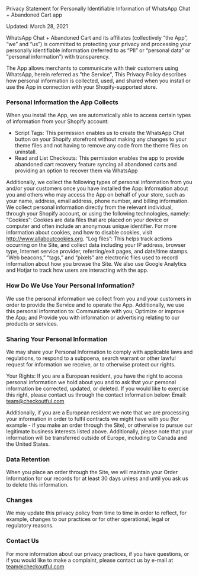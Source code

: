 Privacy Statement for Personally Identifiable Information of WhatsApp Chat + Abandoned Cart app

Updated: March 28, 2021

WhatsApp Chat + Abandoned Cart  and its affiliates (collectively “the App”, “we” and “us”) is committed to protecting your privacy and processing your personally identifiable information (referred to as “PII” or “personal data” or “personal information”) with transparency.

The App allows merchants to communicate with their customers using WhatsApp, herein referred as "the Service", This Privacy Policy describes how personal information is collected, used, and shared when you install or use the App in connection with your Shopify-supported store.

### Personal Information the App Collects

When you install the App, we are automatically able to access certain types of information from your Shopify account:

- Script Tags: This permission enables us to create the WhatsApp Chat button on your Shopify storefront without making any changes to your theme files and not having to remove any code from the theme files on uninstall.
- Read and List Checkouts: This permission enables the app to provide abandoned cart recovery feature syncing all abandoned carts and providing an option to recover them via WhatsApp

Additionally, we collect the following types of personal information from you and/or your customers once you have installed the App: Information about you and others who may access the App on behalf of your store, such as your name, address, email address, phone number, and billing information.
We collect personal information directly from the relevant individual, through your Shopify account, or using the following technologies, namely:
“Cookies”: Cookies are data files that are placed on your device or computer and often include an anonymous unique identifier. For more information about cookies, and how to disable cookies, visit http://www.allaboutcookies.org.
“Log files”: This helps track actions occurring on the Site, and collect data including your IP address, browser type, Internet service provider, referring/exit pages, and date/time stamps. “Web beacons,” “tags,” and “pixels” are electronic files used to record information about how you browse the Site.
We also use Google Analytics and Hotjar to track how users are interacting with the app.

### How Do We Use Your Personal Information?
We use the personal information we collect from you and your customers in order to provide the Service and to operate the App. Additionally, we use this personal information to: Communicate with you; Optimize or improve the App; and Provide you with information or advertising relating to our products or services.

### Sharing Your Personal Information
We may share your Personal Information to comply with applicable laws and regulations, to respond to a subpoena, search warrant or other lawful request for information we receive, or to otherwise protect our rights.

Your Rights: If you are a European resident, you have the right to access personal information we hold about you and to ask that your personal information be corrected, updated, or deleted. If you would like to exercise this right, please contact us through the contact information below:
Email: team@checkoutful.com

Additionally, if you are a European resident we note that we are processing your information in order to fulfil contracts we might have with you (for example - if you make an order through the Site), or otherwise to pursue our legitimate business interests listed above. Additionally, please note that your information will be transferred outside of Europe, including to Canada and the United States.

### Data Retention

When you place an order through the Site, we will maintain your Order Information for our records for at least 30 days unless and until you ask us to delete this information.

### Changes
We may update this privacy policy from time to time in order to reflect, for example, changes to our practices or for other operational, legal or regulatory reasons.

### Contact Us

For more information about our privacy practices, if you have questions, or if you would like to make a complaint, please contact us by e-mail at team@checkoutful.com
